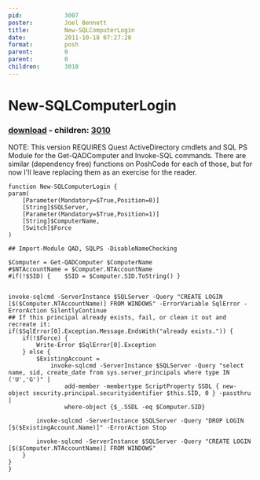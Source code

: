 ```yaml
---
pid:            3007
poster:         Joel Bennett
title:          New-SQLComputerLogin
date:           2011-10-18 07:27:20
format:         posh
parent:         0
parent:         0
children:       3010
---
```


# New-SQLComputerLogin

### [download](3007.ps1) - children: [3010](3010.md)

NOTE: This version REQUIRES Quest ActiveDirectory cmdlets and SQL PS Module for the Get-QADComputer and Invoke-SQL commands.  There are similar (dependency free) functions on PoshCode for each of those, but for now I'll leave replacing them as an exercise for the reader.

```posh
function New-SQLComputerLogin {
param(
	[Parameter(Mandatory=$True,Position=0)]
	[String]$SQLServer,
	[Parameter(Mandatory=$True,Position=1)]
	[String]$ComputerName,
	[Switch]$Force
)

## Import-Module QAD, SQLPS -DisableNameChecking

$Computer = Get-QADComputer $ComputerName
#$NTAccountName = $Computer.NTAccountName
#if(!$SID) {	$SID = $Computer.SID.ToString() }


invoke-sqlcmd -ServerInstance $SQLServer -Query "CREATE LOGIN [$($Computer.NTAccountName)] FROM WINDOWS" -ErrorVariable SqlError -ErrorAction SilentlyContinue
## If this principal already exists, fail, or clean it out and recreate it:
if($SqlError[0].Exception.Message.EndsWith("already exists.")) {
	if(!$Force) {
		Write-Error $SqlError[0].Exception
	} else {
		$ExistingAccount = 
			invoke-sqlcmd -ServerInstance $SQLServer -Query "select name, sid, create_date from sys.server_principals where type IN ('U','G')" | 
				add-member -membertype ScriptProperty SSDL { new-object security.principal.securityidentifier $this.SID, 0 } -passthru | 
				where-object {$_.SSDL -eq $Computer.SID}

		invoke-sqlcmd -ServerInstance $SQLServer -Query "DROP LOGIN [$($ExistingAccount.Name)]" -ErrorAction Stop

		invoke-sqlcmd -ServerInstance $SQLServer -Query "CREATE LOGIN [$($Computer.NTAccountName)] FROM WINDOWS"
	}
}
}
```
